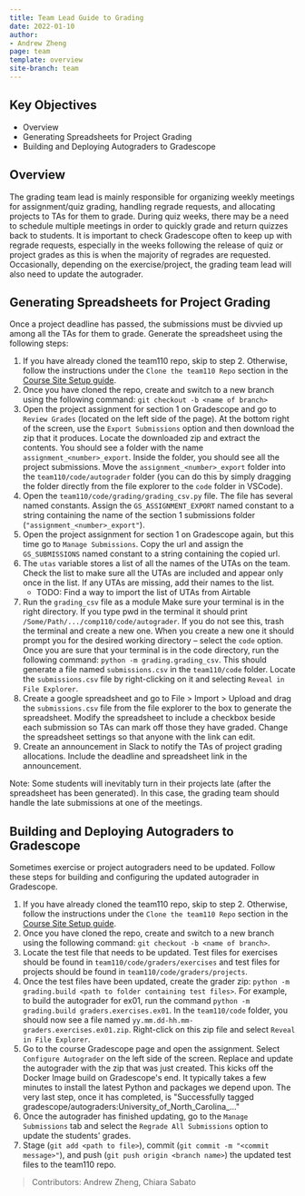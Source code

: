```yaml
---
title: Team Lead Guide to Grading
date: 2022-01-10
author:
- Andrew Zheng
page: team
template: overview
site-branch: team
---
```


## Key Objectives

- Overview
- Generating Spreadsheets for Project Grading
- Building and Deploying Autograders to Gradescope

## Overview

The grading team lead is mainly responsible for organizing weekly meetings for assignment/quiz grading, handling regrade requests, and allocating projects to TAs for them to grade. During quiz weeks, there may be a need to schedule multiple meetings in order to quickly grade and return quizzes back to students. It is important to check Gradescope often to keep up with regrade requests, especially in the weeks following the release of quiz or project grades as this is when the majority of regrades are requested. Occasionally, depending on the exercise/project, the grading team lead will also need to update the autograder. 

## Generating Spreadsheets for Project Grading

Once a project deadline has passed, the submissions must be divvied up among all the TAs for them to grade. Generate the spreadsheet using the following steps:

1. If you have already cloned the team110 repo, skip to step 2. Otherwise, follow the instructions under the `Clone the team110 Repo` section in the [Course Site Setup guide](/team/documentation/guides/course_site_setup.html).
2. Once you have cloned the repo, create and switch to a new branch using the following command: `git checkout -b <name of branch>`
3. Open the project assignment for section 1 on Gradescope and go to `Review Grades` (located on the left side of the page). At the bottom right of the screen, use the `Export Submissions` option and then download the zip that it produces. Locate the downloaded zip and extract the contents. You should see a folder with the name `assignment_<number>_export`. Inside the folder, you should see all the project submissions. Move the `assignment_<number>_export` folder into the `team110/code/autograder` folder (you can do this by simply dragging the folder directly from the file explorer to the `code` folder in VSCode). 
4. Open the `team110/code/grading/grading_csv.py` file. The file has several named constants. Assign the `GS_ASSIGNMENT_EXPORT` named constant to a string containing the name of the section 1 submissions folder (`"assignment_<number>_export"`).
5. Open the project assignment for section 1 on Gradescope again, but this time go to `Manage Submissions`. Copy the url and assign the `GS_SUBMISSIONS` named constant to a string containing the copied url. 
6. The `utas` variable stores a list of all the names of the UTAs on the team. Check the list to make sure all the UTAs are included and appear only once in the list. If any UTAs are missing, add their names to the list.
    * TODO: Find a way to import the list of UTAs from Airtable
7. Run the `grading_csv` file as a module  Make sure your terminal is in the right directory. If you type pwd in the terminal it should print `/Some/Path/.../comp110/code/autograder`. If you do not see this, trash the terminal and create a new one. When you create a new one it should prompt you for the desired working directory – select the `code` option. Once you are sure that your terminal is in the code directory, run the following command: `python -m grading.grading_csv`. This should generate a file named `submissions.csv` in the `team110/code` folder. Locate the `submissions.csv` file by right-clicking on it and selecting `Reveal in File Explorer`.
8. Create a google spreadsheet and go to File > Import > Upload and drag the `submissions.csv` file from the file explorer to the box to generate the spreadsheet. Modify the spreadsheet to include a checkbox beside each submission so TAs can mark off those they have graded. Change the spreadsheet settings so that anyone with the link can edit.
9. Create an announcement in Slack to notify the TAs of project grading allocations. Include the deadline and spreadsheet link in the announcement.

Note: Some students will inevitably turn in their projects late (after the spreadsheet has been generated). In this case, the grading team should handle the late submissions at one of the meetings.

## Building and Deploying Autograders to Gradescope

Sometimes exercise or project autograders need to be updated. Follow these steps for building and configuring the updated autograder in Gradescope.

1. If you have already cloned the team110 repo, skip to step 2. Otherwise, follow the instructions under the `Clone the team110 Repo` section in the [Course Site Setup guide](/team/documentation/guides/course_site_setup.html).
2. Once you have cloned the repo, create and switch to a new branch using the following command: `git checkout -b <name of branch>`.
3. Locate the test file that needs to be updated. Test files for exercises should be found in `team110/code/graders/exercises` and test files for projects should be found in `team110/code/graders/projects`.
4. Once the test files have been updated, create the grader zip: `python -m grading.build <path to folder containing test files>`. For example, to build the autograder for ex01, run the command `python -m grading.build graders.exercises.ex01`. In the `team110/code` folder, you should now see a file named `yy.mm.dd-hh.mm-graders.exercises.ex01.zip`. Right-click on this zip file and select `Reveal in File Explorer`.
5. Go to the course Gradescope page and open the assignment. Select `Configure Autograder` on the left side of the screen. Replace and update the autograder with the zip that was just created. This kicks off the Docker Image build on Gradescope's end. It typically takes a few minutes to install the latest Python and packages we depend upon. The very last step, once it has completed, is "Successfully tagged gradescope/autograders:University_of_North_Carolina_..."
6. Once the autograder has finished updating, go to the `Manage Submissions` tab and select the `Regrade All Submissions` option to update the students' grades.
7. Stage (`git add <path to file>`), commit (`git commit -m "<commit message>"`), and push (`git push origin <branch name>`) the updated test files to the team110 repo.

> Contributors: Andrew Zheng, Chiara Sabato
